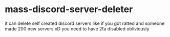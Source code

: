 # mass-discord-server-deleter
it can delete self created discord servers like if you got ratted and someone made 200 new servers xD you need to have 2fa disabled obliviously
